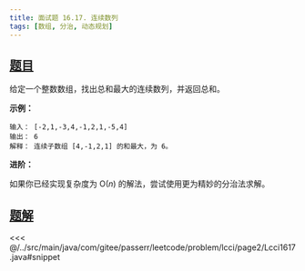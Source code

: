 ```yaml
---
title: 面试题 16.17. 连续数列
tags: [数组, 分治, 动态规划]
---
```



## [题目](https://leetcode.cn/problems/contiguous-sequence-lcci/)
给定一个整数数组，找出总和最大的连续数列，并返回总和。

**示例：**

```
输入： [-2,1,-3,4,-1,2,1,-5,4]
输出： 6
解释： 连续子数组 [4,-1,2,1] 的和最大，为 6。
```

**进阶：**

如果你已经实现复杂度为 O(*n*) 的解法，尝试使用更为精妙的分治法求解。


## [题解](https://github.com/PasseRR/JavaLeetCode/blob/master/src/main/java/com/gitee/passerr/leetcode/problem/lcci/page2/Lcci1617.java)

<<< @/../src/main/java/com/gitee/passerr/leetcode/problem/lcci/page2/Lcci1617.java#snippet
